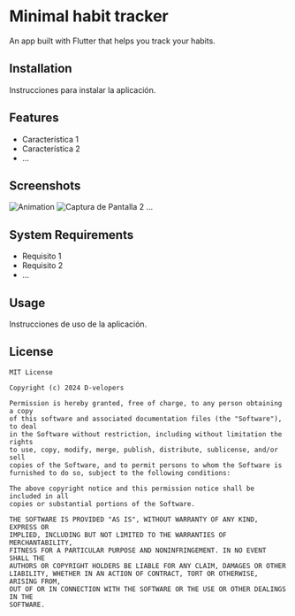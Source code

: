 # Minimal habit tracker

An app built with Flutter that helps you track your habits.

## Installation

Instrucciones para instalar la aplicación.

## Features

- Característica 1
- Característica 2
- ...

## Screenshots

![Animation](screenshots/1.gif)
![Captura de Pantalla 2](screenshots/screenshot2.png)
...

## System Requirements

- Requisito 1
- Requisito 2
- ...

## Usage

Instrucciones de uso de la aplicación.


## License

```
MIT License

Copyright (c) 2024 D-velopers

Permission is hereby granted, free of charge, to any person obtaining a copy
of this software and associated documentation files (the "Software"), to deal
in the Software without restriction, including without limitation the rights
to use, copy, modify, merge, publish, distribute, sublicense, and/or sell
copies of the Software, and to permit persons to whom the Software is
furnished to do so, subject to the following conditions:

The above copyright notice and this permission notice shall be included in all
copies or substantial portions of the Software.

THE SOFTWARE IS PROVIDED "AS IS", WITHOUT WARRANTY OF ANY KIND, EXPRESS OR
IMPLIED, INCLUDING BUT NOT LIMITED TO THE WARRANTIES OF MERCHANTABILITY,
FITNESS FOR A PARTICULAR PURPOSE AND NONINFRINGEMENT. IN NO EVENT SHALL THE
AUTHORS OR COPYRIGHT HOLDERS BE LIABLE FOR ANY CLAIM, DAMAGES OR OTHER
LIABILITY, WHETHER IN AN ACTION OF CONTRACT, TORT OR OTHERWISE, ARISING FROM,
OUT OF OR IN CONNECTION WITH THE SOFTWARE OR THE USE OR OTHER DEALINGS IN THE
SOFTWARE.
```
